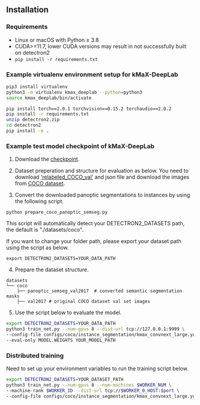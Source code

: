 ## Installation

### Requirements
- Linux or macOS with Python ≥ 3.8
- CUDA>=11.7, lower CUDA versions may result in not successfully built on detectron2
- `pip install -r requirements.txt`


### Example virtualenv environment setup for kMaX-DeepLab
```bash
pip3 install virtualenv
python3 -m virtualenv kmax_deeplab --python=python3
source kmax_deeplab/bin/activate

pip install torch==2.0.1 torchvision==0.15.2 torchaudio==2.0.2
pip install -r requirements.txt
unzip detectron2.zip
cd detectron2
pip install -e .
```

### Example test model checkpoint of kMaX-DeepLab
1. Download the [checkpoint](https://drive.google.com/file/d/1TCXCVh3dBUuF_7htUND72TWXMe4sP1UZ/view?usp=sharing).


2. Dataset preperation and structure for evaluation as below. You need to download ['relabeled_COCO_val'](https://www.kaggle.com/datasets/xueqingdeng/coconut/) and  json file and download the images from [COCO dataset](http://images.cocodataset.org/zips/val2017.zip).


3. Convert the downloaded panoptic segmentations to instances by using the following script.
```
python prepare_coco_panoptic_semseg.py
```
This script will automatically detect your DETECTRON2_DATASETS path, the default is "./datasets/coco".

If you want to change your folder path, please export your dataset path using the script as below.
```
export DETECTRON2_DATASETS=YOUR_DATA_PATH
```

4. Prepare the dataset structure.
```
datasets
└── coco
    ├── panoptic_semseg_val2017  # converted semantic segmentation masks
    ├── val2017 # original COCO dataset val set images
```


5. Use the script below to evaluate the model.

```bash
export DETECTRON2_DATASETS=YOUR_DATA_PATH
python3 train_net.py --num-gpus 8 --dist-url tcp://127.0.0.1:9999 \
--config-file configs/coco/instance_segmentation/kmax_convnext_large.yaml \
--eval-only MODEL.WEIGHTS YOUR_MODEL_PATH
```


### Distributed training
Need to set up your environment variables to run the training script below. 
```bash
export DETECTRON2_DATASETS=YOUR_DATASET_PATH
python3 train_net.py --num-gpus 8 --num-machines $WORKER_NUM \
--machine-rank $WORKER_ID --dist-url tcp://$WORKER_0_HOST:$port \
--config-file configs/coco/instance_segmentation/kmax_convnext_large.yaml 
```
